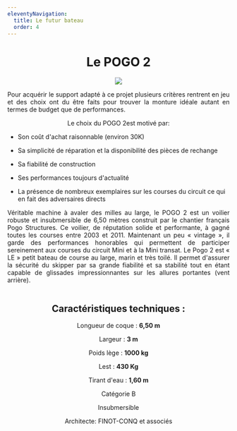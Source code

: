 ```yaml
---
eleventyNavigation:
  title: Le futur bateau
  order: 4
---
```

<h1 style="text-align: center">Le POGO 2</h1><p style="text-align: center"><img src="/images/pogo2_3.jpg"></p><p style="text-align: justify">Pour acquérir le support adapté à ce projet plusieurs critères rentrent en jeu et des choix ont du être faits pour trouver la monture idéale autant en termes de budget que de performances.</p><p style="text-align: center">Le choix du POGO 2est motivé par:</p>

*   Son coût d'achat raisonnable (environ 30K)
    
*   Sa simplicité de réparation et la disponibilité des pièces de rechange
    
*   Sa fiabilité de construction
    
*   Ses performances toujours d'actualité
    
*   La présence de nombreux exemplaires sur les courses du circuit ce qui en fait des adversaires directs
    

<p style="text-align: justify">Véritable machine à avaler des milles au large, le POGO 2 est un voilier robuste et insubmersible de 6,50 mètres construit par le chantier français Pogo Structures. Ce voilier, de réputation solide et performante, à gagné toutes les courses entre 2003 et 2011. Maintenant un peu « vintage », il garde des performances honorables qui permettent de participer sereinement aux courses du circuit Mini et à la Mini transat. Le Pogo 2 est « LE » petit bateau de course au large, marin et très toilé. Il permet d'assurer la sécurité du skipper par sa grande fiabilité et sa stabilité tout en étant capable de glissades impressionnantes sur les allures portantes (vent arrière).</p><p style="text-align: center"><img src="/images/pogo2_2.gif" alt=""></p><h2 style="text-align: center">Caractéristiques techniques :</h2><p style="text-align: center">Longueur de coque : <strong>6,50 m</strong></p><p style="text-align: center">Largeur : <strong>3 m</strong></p><p style="text-align: center">Poids lège : <strong>1000 kg</strong></p><p style="text-align: center">Lest : <strong>430 Kg</strong></p><p style="text-align: center">Tirant d'eau : <strong>1,60 m</strong></p><p style="text-align: center">Catégorie B</p><p style="text-align: center">Insubmersible</p><p style="text-align: center">Architecte: FINOT-CONQ et associés</p>